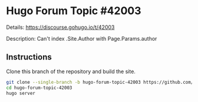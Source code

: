 # Hugo Forum Topic #42003

Details: <https://discourse.gohugo.io/t/42003>

Description: Can't index .Site.Author with Page.Params.author

## Instructions

Clone this branch of the repository and build the site.

```bash
git clone --single-branch -b hugo-forum-topic-42003 https://github.com/jmooring/hugo-testing hugo-forum-topic-42003
cd hugo-forum-topic-42003
hugo server
```
